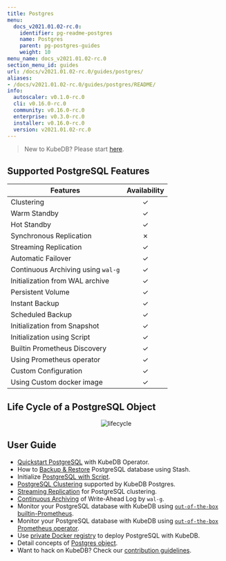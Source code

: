 ```yaml
---
title: Postgres
menu:
  docs_v2021.01.02-rc.0:
    identifier: pg-readme-postgres
    name: Postgres
    parent: pg-postgres-guides
    weight: 10
menu_name: docs_v2021.01.02-rc.0
section_menu_id: guides
url: /docs/v2021.01.02-rc.0/guides/postgres/
aliases:
- /docs/v2021.01.02-rc.0/guides/postgres/README/
info:
  autoscaler: v0.1.0-rc.0
  cli: v0.16.0-rc.0
  community: v0.16.0-rc.0
  enterprise: v0.3.0-rc.0
  installer: v0.16.0-rc.0
  version: v2021.01.02-rc.0
---
```


> New to KubeDB? Please start [here](/docs/v2021.01.02-rc.0/README).

## Supported PostgreSQL Features

| Features                           | Availability |
| ---------------------------------- | :----------: |
| Clustering                         |   &#10003;   |
| Warm Standby                       |   &#10003;   |
| Hot Standby                        |   &#10003;   |
| Synchronous Replication            |   &#10007;   |
| Streaming Replication              |   &#10003;   |
| Automatic Failover                 |   &#10003;   |
| Continuous Archiving using `wal-g` |   &#10003;   |
| Initialization from WAL archive    |   &#10003;   |
| Persistent Volume                  |   &#10003;   |
| Instant Backup                     |   &#10003;   |
| Scheduled Backup                   |   &#10003;   |
| Initialization from Snapshot       |   &#10003;   |
| Initialization using Script        |   &#10003;   |
| Builtin Prometheus Discovery       |   &#10003;   |
| Using Prometheus operator          |   &#10003;   |
| Custom Configuration               |   &#10003;   |
| Using Custom docker image          |   &#10003;   |

## Life Cycle of a PostgreSQL Object

<p align="center">
  <img alt="lifecycle"  src="/docs/v2021.01.02-rc.0/images/postgres/lifecycle.png">
</p>

## User Guide

- [Quickstart PostgreSQL](/docs/v2021.01.02-rc.0/guides/postgres/quickstart/quickstart) with KubeDB Operator.
- How to [Backup & Restore](/docs/v2021.01.02-rc.0/guides/postgres/backup/stash) PostgreSQL database using Stash.
- Initialize [PostgreSQL with Script](/docs/v2021.01.02-rc.0/guides/postgres/initialization/script_source).
- [PostgreSQL Clustering](/docs/v2021.01.02-rc.0/guides/postgres/clustering/ha_cluster) supported by KubeDB Postgres.
- [Streaming Replication](/docs/v2021.01.02-rc.0/guides/postgres/clustering/streaming_replication) for PostgreSQL clustering.
- [Continuous Archiving](/docs/v2021.01.02-rc.0/guides/postgres/backup/wal/continuous_archiving) of Write-Ahead Log by `wal-g`.
- Monitor your PostgreSQL database with KubeDB using [`out-of-the-box` builtin-Prometheus](/docs/v2021.01.02-rc.0/guides/postgres/monitoring/using-builtin-prometheus).
- Monitor your PostgreSQL database with KubeDB using [`out-of-the-box` Prometheus operator](/docs/v2021.01.02-rc.0/guides/postgres/monitoring/using-prometheus-operator).
- Use [private Docker registry](/docs/v2021.01.02-rc.0/guides/postgres/private-registry/using-private-registry) to deploy PostgreSQL with KubeDB.
- Detail concepts of [Postgres object](/docs/v2021.01.02-rc.0/guides/postgres/concepts/postgres).
- Want to hack on KubeDB? Check our [contribution guidelines](/docs/v2021.01.02-rc.0/CONTRIBUTING).
